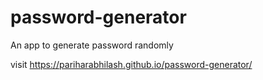# password-generator

An app to generate password randomly 

visit https://pariharabhilash.github.io/password-generator/
